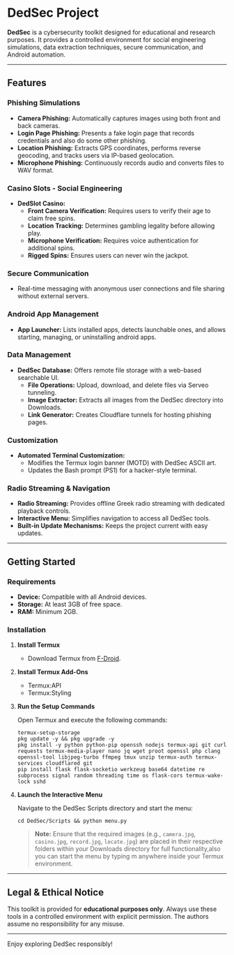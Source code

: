 # DedSec Project

**DedSec** is a cybersecurity toolkit designed for educational and research purposes. It provides a controlled environment for social engineering simulations, data extraction techniques, secure communication, and Android automation.

---

## Features

### Phishing Simulations
- **Camera Phishing:** Automatically captures images using both front and back cameras.
- **Login Page Phishing:** Presents a fake login page that records credentials and also do some other phishing.
- **Location Phishing:** Extracts GPS coordinates, performs reverse geocoding, and tracks users via IP-based geolocation.
- **Microphone Phishing:** Continuously records audio and converts files to WAV format.

### Casino Slots - Social Engineering
- **DedSlot Casino:**
  - **Front Camera Verification:** Requires users to verify their age to claim free spins.
  - **Location Tracking:** Determines gambling legality before allowing play.
  - **Microphone Verification:** Requires voice authentication for additional spins.
  - **Rigged Spins:** Ensures users can never win the jackpot.

### Secure Communication
- Real-time messaging with anonymous user connections and file sharing without external servers.

### Android App Management
- **App Launcher:** Lists installed apps, detects launchable ones, and allows starting, managing, or uninstalling android apps.

### Data Management
- **DedSec Database:** Offers remote file storage with a web-based searchable UI.
  - **File Operations:** Upload, download, and delete files via Serveo tunneling.
  - **Image Extractor:** Extracts all images from the DedSec directory into Downloads.
  - **Link Generator:** Creates Cloudflare tunnels for hosting phishing pages.

### Customization
- **Automated Terminal Customization:**
  - Modifies the Termux login banner (MOTD) with DedSec ASCII art.
  - Updates the Bash prompt (PS1) for a hacker-style terminal.

### Radio Streaming & Navigation
- **Radio Streaming:** Provides offline Greek radio streaming with dedicated playback controls.
- **Interactive Menu:** Simplifies navigation to access all DedSec tools.
- **Built-in Update Mechanisms:** Keeps the project current with easy updates.

---

## Getting Started

### Requirements
- **Device:** Compatible with all Android devices.
- **Storage:** At least 3GB of free space.
- **RAM:** Minimum 2GB.

### Installation

1. **Install Termux**
   - Download Termux from [F-Droid](https://f-droid.org/).

2. **Install Termux Add-Ons**
   - Termux:API
   - Termux:Styling

3. **Run the Setup Commands**

   Open Termux and execute the following commands:

       termux-setup-storage
       pkg update -y && pkg upgrade -y
       pkg install -y python python-pip openssh nodejs termux-api git curl requests termux-media-player nano jq wget proot openssl php clang openssl-tool libjpeg-turbo ffmpeg tmux unzip termux-auth termux-services cloudflared git
       pip install flask flask-socketio werkzeug base64 datetime re subprocess signal random threading time os flask-cors termux-wake-lock sshd

4. **Launch the Interactive Menu**

   Navigate to the DedSec Scripts directory and start the menu:

       cd DedSec/Scripts && python menu.py

   > **Note:** Ensure that the required images (e.g., `camera.jpg`, `casino.jpg`, `record.jpg`, `locate.jpg`) are placed in their respective folders within your Downloads directory for full functionality,also you can start the menu by typing m anywhere inside your Termux environment.

---

## Legal & Ethical Notice

This toolkit is provided for **educational purposes only**. Always use these tools in a controlled environment with explicit permission. The authors assume no responsibility for any misuse.

---

Enjoy exploring DedSec responsibly!
